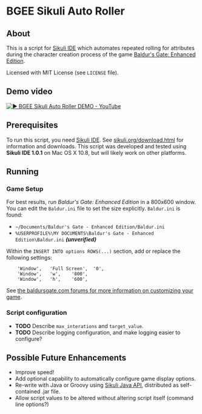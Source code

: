 # BGEE Sikuli Auto Roller

## About
This is a script for [Sikuli IDE](http://www.sikuli.org) which automates repeated rolling for attributes during the character creation process of the game [Baldur's Gate: Enhanced Edition](http://www.baldursgate.com).

Licensed with MIT License (see `LICENSE` file).

## Demo video
[![▶ BGEE Sikuli Auto Roller DEMO - YouTube](http://img.youtube.com/vi/K-0nRvz3z4I/0.jpg)](http://www.youtube.com/watch?v=K-0nRvz3z4I)

## Prerequisites
To run this script, you need [Sikuli IDE](http://www.sikuli.org).  See  [sikuli.org/download.html](http://www.sikuli.org/download.html) for information and downloads.  This script was developed and tested using **Sikuli IDE 1.0.1** on Mac OS X 10.8, but will likely work on other platforms.

## Running

### Game Setup
For best results, run *Baldur's Gate: Enhanced Edition* in a 800x600 window.  You can edit the `Baldur.ini` file to set the size explicitly.  `Baldur.ini` is found:

* `~/Documents/Baldur's Gate - Enhanced Edition/Baldur.ini`
* `%USERPROFILE%\MY DOCUMENTS\Baldur's Gate - Enhanced Edition\Baldur.ini` ***(unverified)***

Within the `INSERT INTO options ROWS(...)` section, add or replace the following settings:

    	'Window',	'Full Screen',	'0',
    	'Window',	'w',	'800',
    	'Window',	'h',	'600',

See [the baldursgate.com forums for more information on customizing your game](http://forum.baldursgate.com/discussion/8317/how-to-manually-customize-your-game).

### Script configuration
* **TODO** Describe `max_interations` and `target_value`.
* **TODO** Describe logging configuration, and make logging easier to configure?

## Possible Future Enhancements
* Improve speed!
* Add optional capability to automatically configure game display options.
* Re-write with Java or Groovy using [Sikuli Java API](http://code.google.com/p/sikuli-api/), distributed as self-contained .jar file.
* Allow script values to be altered without altering script itself (command line options?)
